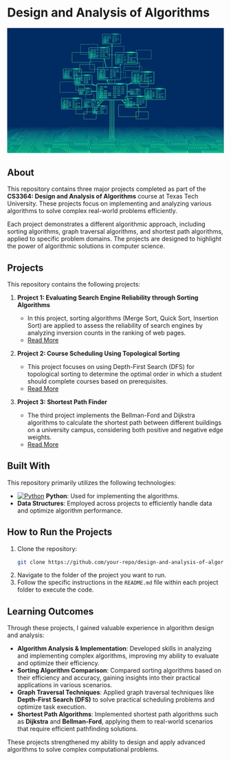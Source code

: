 # Design and Analysis of Algorithms
![image](https://github.com/Dhruvbam/Design-and-Analysis-of-Algorithms/blob/main/Images/DAA.jpg)

## About
This repository contains three major projects completed as part of the **CS3364: Design and Analysis of Algorithms** course at Texas Tech University. These projects focus on implementing and analyzing various algorithms to solve complex real-world problems efficiently.

Each project demonstrates a different algorithmic approach, including sorting algorithms, graph traversal algorithms, and shortest path algorithms, applied to specific problem domains. The projects are designed to highlight the power of algorithmic solutions in computer science.

## Projects
This repository contains the following projects:

1. **Project 1: Evaluating Search Engine Reliability through Sorting Algorithms**
    - In this project, sorting algorithms (Merge Sort, Quick Sort, Insertion Sort) are applied to assess the reliability of search engines by analyzing inversion counts in the ranking of web pages.
    - [Read More](https://github.com/Dhruvbam/Design-and-Analysis-of-Algorithms/blob/main/Assignment%201%20-%20Search%20Engine%20Reliability/README.md)

2. **Project 2: Course Scheduling Using Topological Sorting**
    - This project focuses on using Depth-First Search (DFS) for topological sorting to determine the optimal order in which a student should complete courses based on prerequisites.
    - [Read More](https://github.com/Dhruvbam/Design-and-Analysis-of-Algorithms/blob/main/Assignment%202%20-%20Course%20Sequencer/README.md)

3. **Project 3: Shortest Path Finder**
    - The third project implements the Bellman-Ford and Dijkstra algorithms to calculate the shortest path between different buildings on a university campus, considering both positive and negative edge weights.
    - [Read More](https://github.com/Dhruvbam/Design-and-Analysis-of-Algorithms/blob/main/Assignment%203%20-%20Shortest%20Path%20Finder/README.md)


## Built With
This repository primarily utilizes the following technologies:
- <a href="https://www.python.org/" target="_blank" rel="noreferrer"><img src="https://img.shields.io/badge/Python-3670A0?style=for-the-badge&logo=python&logoColor=ffdd54" width="36" height="36" alt="Python" /></a> **Python**: Used for implementing the algorithms.
- **Data Structures**: Employed across projects to efficiently handle data and optimize algorithm performance.

## How to Run the Projects
1. Clone the repository:
    ```bash
    git clone https://github.com/your-repo/design-and-analysis-of-algorithms.git
    ```
2. Navigate to the folder of the project you want to run.
3. Follow the specific instructions in the `README.md` file within each project folder to execute the code.

## Learning Outcomes
Through these projects, I gained valuable experience in algorithm design and analysis:

- **Algorithm Analysis & Implementation**: Developed skills in analyzing and implementing complex algorithms, improving my ability to evaluate and optimize their efficiency.
- **Sorting Algorithm Comparison**: Compared sorting algorithms based on their efficiency and accuracy, gaining insights into their practical applications in various scenarios.
- **Graph Traversal Techniques**: Applied graph traversal techniques like **Depth-First Search (DFS)** to solve practical scheduling problems and optimize task execution.
- **Shortest Path Algorithms**: Implemented shortest path algorithms such as **Dijkstra** and **Bellman-Ford**, applying them to real-world scenarios that require efficient pathfinding solutions.

These projects strengthened my ability to design and apply advanced algorithms to solve complex computational problems.

